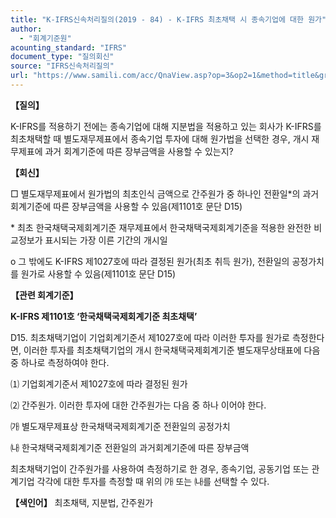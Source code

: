 ```yaml
---
title: "K-IFRS신속처리질의(2019 - 84) - K-IFRS 최초채택 시 종속기업에 대한 원가"
author:
  - "회계기준원"
acounting_standard: "IFRS"
document_type: "질의회신"
source: "IFRS신속처리질의"
url: "https://www.samili.com/acc/QnaView.asp?op=3&op2=1&method=title&group=2124-15;1&orgcode=3&searchword=&page=35&code=K%2DIFRS%EC%8B%A0%EC%86%8D%EC%B2%98%EB%A6%AC%EC%A7%88%EC%9D%98%2D84%3A201911"
---
```

**【질의】**

  

K-IFRS를 적용하기 전에는 종속기업에 대해 지분법을 적용하고 있는 회사가 K-IFRS를 최초채택할 때 별도재무제표에서 종속기업 투자에 대해 원가법을 선택한 경우, 개시 재무제표에 과거 회계기준에 따른 장부금액을 사용할 수 있는지?

  
  

**【회신】**

  

□ 별도재무제표에서 원가법의 최초인식 금액으로 간주원가 중 하나인 전환일\*의 과거회계기준에 따른 장부금액을 사용할 수 있음(제1101호 문단 D15)

\* 최초 한국채택국제회계기준 재무제표에서 한국채택국제회계기준을 적용한 완전한 비교정보가 표시되는 가장 이른 기간의 개시일

  

o 그 밖에도 K-IFRS 제1027호에 따라 결정된 원가(최초 취득 원가), 전환일의 공정가치를 원가로 사용할 수 있음(제1101호 문단 D15)

  
  

**【관련 회계기준】**

  

**K-IFRS 제1101호 ‘한국채택국제회계기준 최초채택’**

  

D15. 최초채택기업이 기업회계기준서 제1027호에 따라 이러한 투자를 원가로 측정한다면, 이러한 투자를 최초채택기업의 개시 한국채택국제회계기준 별도재무상태표에 다음 중 하나로 측정하여야 한다.

⑴ 기업회계기준서 제1027호에 따라 결정된 원가

⑵ 간주원가. 이러한 투자에 대한 간주원가는 다음 중 하나 이어야 한다.

㈎ 별도재무제표상 한국채택국제회계기준 전환일의 공정가치

㈏ 한국채택국제회계기준 전환일의 과거회계기준에 따른 장부금액

최초채택기업이 간주원가를 사용하여 측정하기로 한 경우, 종속기업, 공동기업 또는 관계기업 각각에 대한 투자를 측정할 때 위의 ㈎ 또는 ㈏를 선택할 수 있다.

  
  

**【색인어】** 최초채택, 지분법, 간주원가
